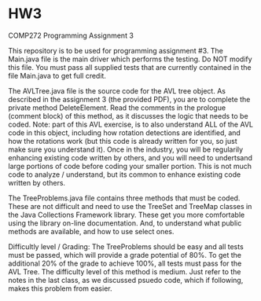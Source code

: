 # HW3
COMP272 Programming Assignment 3

This repository is to be used for programming assignment #3. The Main.java file is the main driver which performs the testing. Do NOT modify this file. You must pass all supplied tests that are currently contained in the file Main.java to get full credit.

The AVLTree.java file is the source code for the AVL tree object. As described in the assignment 3 (the provided PDF), you are to complete the private method DeleteElement. Read the comments in the prologue (comment block) of this method, as it discusses the logic that needs to be coded. Note: part of this AVL exercise, is to also understand ALL of the AVL code in this object, including how rotation detections are identified, and how the rotations work (but this code is already written for you, so just make sure you understand it). Once in the industry, you will be regularily enhancing existing code written by others, and you will need to undertsand large portions of code before coding your smaller portion. This is not much code to analyze / understand, but its common to enhance existing code written by others.

The TreeProblems.java file contains three methods that must be coded. These are not difficult and need to use the TreeSet and TreeMap classes in the Java Collections Framework library. These get you more comfortable using the library on-line documentation. And, to understand what public methods are available, and how to use select ones.

Difficultly level / Grading: The TreeProblems should be easy and all tests must be passed, which will provide a grade potential of 80%. To get the additional 20% of the grade to achieve 100%, all tests must pass for the AVL Tree. The difficulty level of this method is medium. Just refer to the notes in the last class, as we discussed psuedo code, which if following, makes this problem from easier. 
